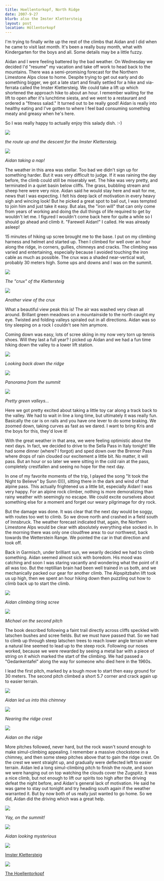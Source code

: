 ```yaml
---
title: Hoellentorkopf, North Ridge
date: 2007-9-27
blurb: also the Imster Klettersteig
layout: post
location: Höllentorkopf
---
```


I'm trying to finally write up the rest of the climbs that Aidan and I
did when he came to visit last month. It's been a really busy month, what
with Kindergarten for the boys and all. Some details may be a little fuzzy.
  
  
Aidan and I were feeling battered by the bad weather. On Wednesday we
decided I'd "resume" my vacation and take off work to head back to the
mountains. There was a semi-promising forecast for the Northern Limestone
Alps close to home. Despite trying to get out early and do something bigger,
we got a late start and finally settled for a hike and via-ferrata called
the Imster Klettersteig. We could take a lift up which shortened the approach
hike to about an hour. I remember waiting for the lift to open after it's
lunchtime siesta, and we went to a restaurant and ordered a "fitness salad."
It turned out to be really good! Aidan is really into healthy eating and
I've gotten to where I feel bad consuming something meaty and greasy when
he's here.
  
  
So I was really happy to actually enjoy this salady dish. :-)
  
  
[![](http://lh4.google.com/ripsawridge/Rtns9FTGHII/AAAAAAAABB0/MYOalSej4Xc/s288/imster_routeover.jpg)](http://picasaweb.google.com/ripsawridge/ImsterKlettersteig/photo#5105372186739612802)
  
_the route up and the descent for the Imster Klettersteig._
  
  
[![](http://lh3.google.com/ripsawridge/Rtns91TGHJI/AAAAAAAABB8/tjeDdYaq6qg/s288/imster_nappin.jpg)](http://picasaweb.google.com/ripsawridge/ImsterKlettersteig/photo#5105372199624514706)
  
_Aidan taking a nap!_
  
  
The weather in this area was stellar. Too bad we didn't sign up for something
harder. But it was very difficult to judge. If it was raining the day before,
the climb could still be miserably wet. The hike was very pretty, and terminated
in a quiet basin below cliffs. The grass, bubbling stream and sheep here
were very nice. Aidan said he would stay here and wait for me, news that
I was expecting. I felt his deep lack of motivation in every heavy sigh
and wincing look! But he picked a great spot to bail out, I was tempted
to join him and just take it easy. But alas, the "iron will" that can only
come from years of working and doing the dull things of life required to
get by wouldn't let me. I figured I wouldn't come back here for quite a
while so I should go ahead and climb it. "Farewell Aidan!" I called. He
was already asleep!
  
  
15 minutes of hiking up scree brought me to the base. I put on my climbing
harness and helmet and started up. Then I climbed for well over an hour
along the ridge, in corners, gullies, chimneys and cracks. The climbing
was varied and entertaining, especially because I avoided touching the
iron cable as much as possible. The crux was a shaded near-vertical wall,
probably 30 meters high. Some ups and downs and I was on the summit.
  
  
[![](http://lh3.google.com/ripsawridge/Rtns-1TGHKI/AAAAAAAABCE/N-wugJuyvfM/s288/imster_sigcliff.jpg)](http://picasaweb.google.com/ripsawridge/ImsterKlettersteig/photo#5105372216804383906)
  
_The "crux" of the Klettersteig_
  
  
[![](http://lh6.google.com/ripsawridge/Rtns_lTGHLI/AAAAAAAABCM/0n6LTsqwUSs/s288/imster_uproute.jpg)](http://picasaweb.google.com/ripsawridge/ImsterKlettersteig/photo#5105372229689285810)
  
_Another view of the crux_
  
  
  
What a beautiful view peak this is! The air was washed very clean all
around. Brillant green meadows on a mountainside to the north caught my
eye. Twisted and folding valleys spiraled out in all directions. Aidan
was so tiny sleeping on a rock I couldn't see him anymore.
  
  
Coming down was easy, lots of scree skiing in my now very torn up tennis
shoes. Will they last a full year? I picked up Aidan and we had a fun time
hiking down the valley to a lower lift station.
  
  
[![](http://lh4.google.com/ripsawridge/RtntAFTGHMI/AAAAAAAABCU/0Z-hlfn4YrY/s288/imster_downtoval.jpg)](http://picasaweb.google.com/ripsawridge/ImsterKlettersteig/photo#5105372238279220418)
  
_Looking back down the ridge_
  
  
[![](http://lh5.google.com/ripsawridge/Rtns8VTGHHI/AAAAAAAABBs/_6o8D3Hg3oM/s400/panoimster.jpg)](http://picasaweb.google.com/ripsawridge/ImsterKlettersteig/photo#5105372173854710898)
  
_Panorama from the summit_
  
  
[![](http://lh3.google.com/ripsawridge/RtntA1TGHNI/AAAAAAAABCc/MoSPOObG_4o/s288/imster_hikedown.jpg)](http://picasaweb.google.com/ripsawridge/ImsterKlettersteig/photo#5105372251164122322)
  
_Pretty green valleys..._
  
  
Here we got pretty excited about taking a little toy car along a track
back to the valley. We had to wait in line a long time, but ultimately
it was really fun. Basically the car is on rails and you have one lever
to do some braking. We zoomed down, taking curves as fast as we dared.
I want to bring Kris and the boys for this, they'd love it!
  
  
With the great weather in that area, we were feeling optimistic about
the next days. In fact, we decided to drive to the Sella Pass in Italy
tonight! We had some dinner (where? I forgot) and sped down over the Brenner
Pass where drops of rain clouded our excitement a little bit. No matter,
it will pass. But an hour or so later we were sitting in the cold rain
at the pass, completely crestfallen and seeing no hope for the next day.
  
  
In one of my favorite moments of the trip, I played the song "It took
the Night to Believe" by Sunn 0))), sitting there in the dark and wind
of that alpine pass. This actually frightened us a little bit, especially
Aidan! I was very happy. For an alpine rock climber, nothing is more demoralizing
than rainy weather with seemingly no escape. We could excite ourselves
about something else for a moment and forget our weary pilgrimage for dry
rock.
  
  
But the damage was done. It was clear that the next day would be soggy,
with routes too wet to climb. So we drove north and crashed in a field
south of Innsbruck. The weather forecast indicated that, again, the Northern
Limestone Alps would be clear with absolutely everything else socked in.
In the morning there was only one cloudfree area: to our northwest, back
towards the Wetterstein Range. We pointed the car in that direction and
took off.
  
  
Back in Garmisch, under brilliant sun, we wearily decided we had to climb
something. Aidan seemed almost sick with boredom. His mood was catching
and soon I was staring vacantly and wondering what the point of it all
was too. But the reptillian brain had been well trained in us both, and
we mechanically packed our gear for another climb. The Alpspitzbahn lift
took us up high, then we spent an hour hiking down then puzzling out how
to climb back up to start the climb.
  
  
  
[![](http://lh3.google.com/ripsawridge/RvwALpw8IkI/AAAAAAAABGY/PDZXfxEUtiQ/s288/hoel_endlessscree.jpg)](http://picasaweb.google.com/ripsawridge/TheHoellentorkopf/photo#5114963476975723074)
  
_Aidan climbing tiring scree_
  
  
[![](http://lh6.google.com/ripsawridge/RvwAMZw8IlI/AAAAAAAABGg/0NDisfTWmsM/s288/hoel_firstlead.jpg)](http://picasaweb.google.com/ripsawridge/TheHoellentorkopf/photo#5114963489860624978)
  
_Michael on the second pitch_
  
  
The book described following a faint trail directly across cliffs speckled
with latschen bushes and scree fields. But we must have passed that. So
we had to climb up through steep latschen trees to reach lower angle terrain
where a natural line seemed to lead up to the steep rock. Following our
noses worked, because we were rewarded by seeing a metal bar with a piece
of string on it which marked the start of the climbing. We had passed a
"Gedankentafel" along the way for someone who died here in the 1960s.
  
  
I lead the first pitch, marked by a tough move to start then easy ground
for 30 meters. The second pitch climbed a short 5.7 corner and crack again
up to easier terrain.
  
  
[![](http://lh6.google.com/ripsawridge/RvwANZw8ImI/AAAAAAAABGo/dxPD0npuYFI/s288/hoel_inchimney.jpg)](http://picasaweb.google.com/ripsawridge/TheHoellentorkopf/photo#5114963507040494178)
  
_Aidan led us into this chimney_
  
  
[![](http://lh6.google.com/ripsawridge/RvwAOZw8InI/AAAAAAAABGw/bODwR4VjNfE/s288/hoel_aidanfollow.jpg)](http://picasaweb.google.com/ripsawridge/TheHoellentorkopf/photo#5114963524220363378)
  
_Nearing the ridge crest_
  
  
[![](http://lh6.google.com/ripsawridge/RvwAPZw8IoI/AAAAAAAABG4/sDkx-kkYGos/s288/hoel_onkante.jpg)](http://picasaweb.google.com/ripsawridge/TheHoellentorkopf/photo#5114963541400232578)
  
_Aidan on the ridge_
  
  
More pitches followed, never hard, but the rock wasn't sound enough to
make simul-climbing appealing. I remember a massive chockstone in a chimney,
and then some steep pitches above that to gain the ridge crest. On the
crest we went straight up, and gradually were deflected left to easier
terrain. Aidan led a long simul-climbing pitch to finish the route, and
soon we were hanging out on top watching the clouds cover the Zugspitz.
It was a nice climb, but not enough to lift our spirits too high after
the driving defeat the night before, and Aidan's general lack of motivation.
He said he was game to stay out tonight and try heading south again if
the weather warranted it. But by now both of us really just wanted to go
home. So we did, Aidan did the driving which was a great help.
  
  
[![](http://lh3.google.com/ripsawridge/RvwAPpw8IpI/AAAAAAAABHA/X6hfgdPH_bQ/s288/hoel_aandm.jpg)](http://picasaweb.google.com/ripsawridge/TheHoellentorkopf/photo#5114963545695199890)
  
_Yay, on the summit!_
  
  
[![](http://lh5.google.com/ripsawridge/RvwAQJw8IqI/AAAAAAAABHI/fAITaGVYX_g/s288/hoel_sumclouds.jpg)](http://picasaweb.google.com/ripsawridge/TheHoellentorkopf/photo#5114963554285134498)
  
_Aidan looking mysterious_
  
  
  
  
[![](http://lh5.google.com/ripsawridge/Rtns7lTGHGE/AAAAAAAABCg/7lS04Kih4DE/s160-c/ImsterKlettersteig.jpg)](http://picasaweb.google.com/ripsawridge/ImsterKlettersteig)

[Imster Klettersteig](http://picasaweb.google.com/ripsawridge/ImsterKlettersteig)

  
  
[![](http://lh4.google.com/ripsawridge/RvwAJJw8IjE/AAAAAAAABHM/h3_ae90TSTA/s160-c/TheHoellentorkopf.jpg)](http://picasaweb.google.com/ripsawridge/TheHoellentorkopf)

[The Hoellentorkopf](http://picasaweb.google.com/ripsawridge/TheHoellentorkopf)
